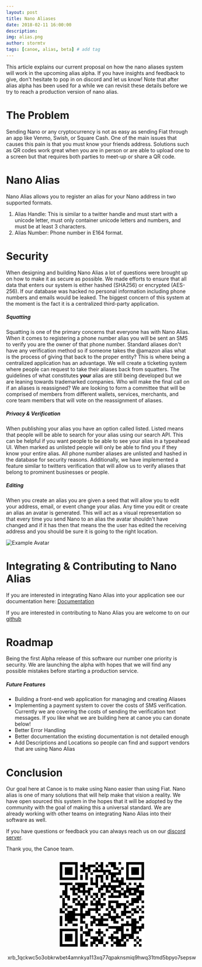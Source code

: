 ```yaml
---
layout: post
title: Nano Aliases
date: 2018-02-11 16:00:00
description:
img: alias.png  
author: stormtv
tags: [canoe, alias, beta] # add tag
---
```


This article explains our current proposal on how the nano aliases system will work in the upcoming alias alpha. If you have insights and feedback to give, don't hesitate to pop in on discord and let us know! Note that after alias alpha has been used for a while we can revisit these details before we try to reach a production version of nano alias.

<!--more-->

# The Problem
Sending Nano or any cryptocurrency is not as easy as sending Fiat through an app like Venmo, Swish, or Square Cash. One of the main issues that causes this pain is that you must know your friends address. Solutions such as QR codes work great when you are in person or are able to upload one to a screen but that requires both parties to meet-up or share a QR code.

# Nano Alias
Nano Alias allows you to register an alias for your Nano address in two supported formats.

1. Alias Handle: This is similar to a twitter handle and must start with a unicode letter, must only container unicode letters and numbers, and must be at least 3 characters.
2. Alias Number: Phone number in E164 format.

# Security
When designing and building Nano Alias a lot of questions were brought up on how to make it as secure as possible. We made efforts to ensure that all data that enters our system is either hashed (SHA256) or encrypted (AES-256). If our database was hacked no personal information including phone numbers and emails would be leaked. The biggest concern of this system at the moment is the fact it is a centralized third-party application.

##### Squatting
Squatting is one of the primary concerns that everyone has with Nano Alias. When it comes to registering a phone number alias you will be sent an SMS to verify you are the owner of that phone number. Standard aliases don't have any verification method so if someone takes the @amazon alias what is the process of giving that back to the proper entity? This is where being a centralized application has an advantage. We will create a ticketing system where people can request to take their aliases back from squatters. The guidelines of what constitutes **your** alias are still being developed but we are leaning towards trademarked companies. Who will make the final call on if an aliases is reassigned? We are looking to form a committee that will be comprised of members from different wallets, services, merchants, and core team members that will vote on the reassignment of aliases.

##### Privacy & Verification
When publishing your alias you have an option called listed. Listed means that people will be able to search for your alias using our search API. This can be helpful if you want people to be able to see your alias in a typeahead UI. When marked as unlisted people will only be able to find you if they know your entire alias. All phone number aliases are unlisted and hashed in the database for security reasons. Additionally, we have implemented a feature similar to twitters verification that will allow us to verify aliases that belong to prominent businesses or people.

##### Editing
When you create an alias you are given a seed that will allow you to edit your address, email, or event change your alias. Any time you edit or create an alias an avatar is generated. This will act as a visual representation so that every time you send Nano to an alias the avatar shouldn't have changed and if it has then that means the the user has edited the receiving address and you should be sure it is going to the right location.

![Example Avatar](https://i.imgur.com/QCaKh4f.png
 "Example Avatar")

# Integrating & Contributing to Nano Alias
If you are interested in integrating Nano Alias into your application see our documentation here: [Documentation](https://documenter.getpostman.com/view/2206404/nano-alias/RVfsFYHj)

If you are interested in contributing to Nano Alias you are welcome to on our [github](https://github.com/Stormtv/nano-alias)

# Roadmap
Being the first Alpha release of this software our number one priority is security. We are launching the alpha with hopes that we will find any possible mistakes before starting a production service.

##### Future Features
* Building a front-end web application for managing and creating Aliases
* Implementing a payment system to cover the costs of SMS verification. Currently we are covering the costs of sending the verification text messages. If you like what we are building here at canoe you can donate below!
* Better Error Handling
* Better documentation the existing documentation is not detailed enough
* Add Descriptions and Locations so people can find and support vendors that are using Nano Alias

# Conclusion
Our goal here at Canoe is to make using Nano easier than using Fiat. Nano alias is one of many solutions that will help make that vision a reality. We have open sourced this system in the hopes that it will be adopted by the community with the goal of making this a universal standard. We are already working with other teams on integrating Nano Alias into their software as well.

If you have questions or feedback you can always reach us on our [discord server](https://discord.gg/ecVcJM3).

Thank you, the Canoe team.

<div style="margin: auto; width: 100%; padding: 10px">
<img src="/assets/img/donate.png" style="display: block;margin-left: auto;margin-right: auto;"/><br>
<div style="display:flex;align-items:center;justify-content:center;">
<bold>xrb_1qckwc5o3obkrwbet4amnkya113xq77qpaknsmiq9hwq31tmd5bpyo7sepsw</bold>
</div>
</div>
